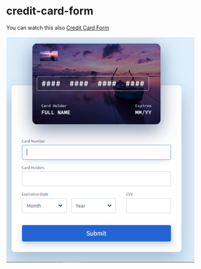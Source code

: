 # credit-card-form
You can watch this also <a href="https://creditcardformw.netlify.app/"> Credit Card Form </a><br><br>
<img src="https://github.com/Prabhatsir31/credit-card-form/blob/main/image.png" height="600" width="500">
